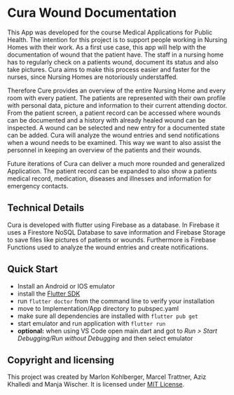 # Cura Wound Documentation

This App was developed for the course Medical Applications for Public Health. The intention for this project is to support people working in Nursing Homes with their work. As a first use case, this app will help with the documentation of wound that the patient have. The staff in a nursing home has to regularly check on a patients wound, document its status and also take pictures. Cura aims to make this process easier and faster for the nurses, since Nursing Homes are notoriously understaffed. 

Therefore Cure provides an overview of the entire Nursing Home and every room with every patient. The patients are represented with their own profile with personal data, picture and information to their current attending doctor. From the patient screen, a patient record can be accessed where wounds can be documented and a history with already healed wound can be inspected. A wound can be selected and new entry for a documented state can be added. Cura will analyze the wound entries and send notifications when a wound needs to be examined. This way we want to also assist the personnel in keeping an overview of the patients and their wounds.

Future iterations of Cura can deliver a much more rounded and generalized Application. The patient record can be expanded to also show a patients medical record, medication, diseases and illnesses and information for emergency contacts.

## Technical Details
Cura is developed with flutter using Firebase as a database. In Firebase it uses a Firestore NoSQL Database to save information and Firebase Storage to save files like pictures of patients or wounds. Furthermore is Firebase Functions used to analyze the wound entries and create notifications.

## Quick Start
- Install an Android or IOS emulator
- install the [Flutter SDK](https://flutter.dev/docs/get-started/install)
- run `flutter doctor` from the command line to verify your installation
- move to Implementation/App directory to pubspec.yaml
- make sure all dependencies are installed with `flutter pub get`
- start emulator and run application with `flutter run`
- **optional:** when using VS Code open main.dart and got to *Run > Start Debugging/Run without Debugging* and then select emulator 

## Copyright and licensing
This project was created by Marlon Kohlberger, Marcel Trattner, Aziz Khalledi and Manja Wischer. It is licensed under [MIT License](LICENSE.md). 